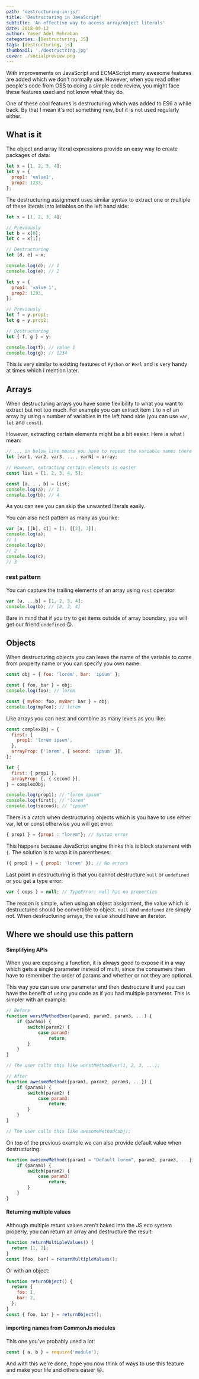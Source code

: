 ```yaml
---
path: 'destructuring-in-js/'
title: 'Destructuring in JavaScript'
subtitle: 'An effective way to access array/object literals'
date: 2018-09-12
author: Yaser Adel Mehraban
categories: [Destructuring, JS]
tags: [destructuring, js]
thumbnail: './destructring.jpg'
cover: ./socialpreview.png
---
```


With improvements on JavaScript and ECMAScript many awesome features are added which we don't normally use. However, when you read other people's code from OSS to doing a simple code review, you might face these features used and not know what they do.

<!--more-->

One of these cool features is destructuring which was added to ES6 a while back. By that I mean it's not something new, but it is not used regularly either.

## What is it

The object and array literal expressions provide an easy way to create packages of data:

```js
let x = [1, 2, 3, 4];
let y = {
  prop1: 'value1',
  prop2: 1233,
};
```

The destructuring assignment uses similar syntax to extract one or multiple of these literals into letiables on the left hand side:

```js
let x = [1, 2, 3, 4];

// Previously
let b = x[0];
let c = x[1];

// Destructuring
let [d, e] = x;

console.log(d); // 1
console.log(e); // 2

let y = {
  prop1: 'value 1',
  prop2: 1233,
};

// Previously
let f = y.prop1;
let g = y.prop2;

// Destructuring
let { f, g } = y;

console.log(f); // value 1
console.log(g); // 1234
```

This is very similar to existing features of `Python` or `Perl` and is very handy at times which I mention later.

## Arrays

When destructuring arrays you have some flexibility to what you want to extract but not too much. For example you can extract item `1` to `n` of an array by using `n` number of variables in the left hand side (you can use `var`, `let` and `const`).

However, extracting certain elements might be a bit easier. Here is what I mean:

```js
// ... in below line means you have to repeat the variable names there
let [var1, var2, var3, ..., varN] = array;

// However, extracting certain elements is easier
const list = [1, 2, 3, 4, 5];

const [a, , , b] = list;
console.log(a); // 1
console.log(b); // 4
```

As you can see you can skip the unwanted literals easily.

You can also nest pattern as many as you like:

```js
var [a, [[b], c]] = [1, [[2], 3]];
console.log(a);
// 1
console.log(b);
// 2
console.log(c);
// 3
```

### rest pattern

You can capture the trailing elements of an array using `rest` operator:

```js
var [a, ...b] = [1, 2, 3, 4];
console.log(b); // [2, 3, 4]
```

Bare in mind that if you try to get items outside of array boundary, you will get our friend `undefined` 😏.

## Objects

When destructuring objects you can leave the name of the variable to come from property name or you can specify you own name:

```js
const obj = { foo: 'lorem', bar: 'ipsum' };

const { foo, bar } = obj;
console.log(foo); // lorem

const { myFoo: foo, myBar: bar } = obj;
console.log(myFoo); // lorem
```

Like arrays you can nest and combine as many levels as you like:

```js
const complexObj = {
  first: {
    prop1: 'lorem ipsum',
  },
  arrayProp: ['lorem', { second: 'ipsum' }],
};

let {
  first: { prop1 },
  arrayProp: [, { second }],
} = complexObj;

console.log(prop1); // "lorem ipsum"
console.log(first); // "lorem"
console.log(second); // "ipsum"
```

There is a catch when destructuring objects which is you have to use either var, let or const otherwise you will get error.

```js
{ prop1 } = {prop1 : "lorem"}; // Syntax error
```

This happens because JavaScript engine thinks this is block statement with `{`. The solution is to wrap it in parentheses:

```js
({ prop1 } = { prop1: 'lorem' }); // No errors
```

Last point in destructuring is that you cannot destructure `null` or `undefined` or you get a type error:

```js
var { oops } = null; // TypeError: null has no properties
```

The reason is simple, when using an object assignment, the value which is destructured should be convertible to object. `null` and `undefined` are simply not. When destructuring arrays, the value should have an iterator.

## Where we should use this pattern

#### Simplifying APIs

When you are exposing a function, it is always good to expose it in a way which gets a single parameter instead of multi, since the consumers then have to remember the order of params and whether or not they are optional.

This way you can use one parameter and then destructure it and you can have the benefit of using you code as if you had multiple parameter. This is simpler with an example:

```js
// Before
function worstMethodEver(param1, param2, param3, ...) {
    if (param1) {
        switch(param2) {
            case param3:
                return;
        }
    }
}

// The user calls this like worstMethodEver(1, 2, 3, ...);

// After
function awesomeMethod({param1, param2, param3, ...}) {
    if (param1) {
        switch(param2) {
            case param3:
                return;
        }
    }
}

// The user calls this like awesomeMethod(obj);

```

On top of the previous example we can also provide default value when destructuring:

```js
function awesomeMethod({param1 = "Default lorem", param2, param3, ...}) {
    if (param1) {
        switch(param2) {
            case param3:
                return;
        }
    }
}
```

#### Returning multiple values

Although multiple return values aren't baked into the JS eco system properly, you can return an array and destructure the result:

```js
function returnMultipleValues() {
  return [1, 2];
}
const [foo, bar] = returnMultipleValues();
```

Or with an object:

```js
function returnObject() {
  return {
    foo: 1,
    bar: 2,
  };
}
const { foo, bar } = returnObject();
```

#### importing names from CommonJs modules

This one you've probably used a lot:

```js
const { a, b } = require('module');
```

And with this we're done, hope you now think of ways to use this feature and make your life and others easier 😜.
